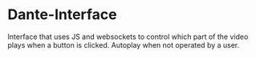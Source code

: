 # Dante-Interface

Interface that uses JS and websockets to control which part of the video plays when a button is clicked. Autoplay when not operated by a user. 
